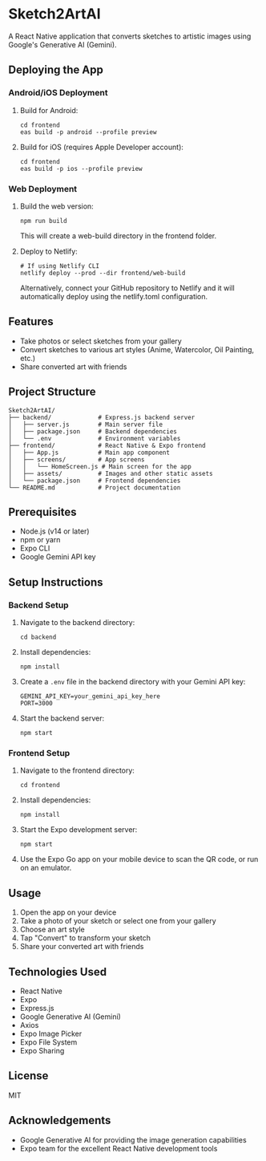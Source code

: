 # Sketch2ArtAI

A React Native application that converts sketches to artistic images using Google's Generative AI (Gemini).

## Deploying the App

### Android/iOS Deployment

1. Build for Android:

    ```
    cd frontend
    eas build -p android --profile preview
    ```

2. Build for iOS (requires Apple Developer account):
    ```
    cd frontend
    eas build -p ios --profile preview
    ```

### Web Deployment

1. Build the web version:

    ```
    npm run build
    ```

    This will create a web-build directory in the frontend folder.

2. Deploy to Netlify:

    ```
    # If using Netlify CLI
    netlify deploy --prod --dir frontend/web-build
    ```

    Alternatively, connect your GitHub repository to Netlify and it will automatically deploy using the netlify.toml configuration.

## Features

-   Take photos or select sketches from your gallery
-   Convert sketches to various art styles (Anime, Watercolor, Oil Painting, etc.)
-   Share converted art with friends

## Project Structure

```
Sketch2ArtAI/
├── backend/             # Express.js backend server
│   ├── server.js        # Main server file
│   ├── package.json     # Backend dependencies
│   └── .env             # Environment variables
├── frontend/            # React Native & Expo frontend
│   ├── App.js           # Main app component
│   ├── screens/         # App screens
│   │   └── HomeScreen.js # Main screen for the app
│   ├── assets/          # Images and other static assets
│   └── package.json     # Frontend dependencies
└── README.md            # Project documentation
```

## Prerequisites

-   Node.js (v14 or later)
-   npm or yarn
-   Expo CLI
-   Google Gemini API key

## Setup Instructions

### Backend Setup

1. Navigate to the backend directory:

    ```
    cd backend
    ```

2. Install dependencies:

    ```
    npm install
    ```

3. Create a `.env` file in the backend directory with your Gemini API key:

    ```
    GEMINI_API_KEY=your_gemini_api_key_here
    PORT=3000
    ```

4. Start the backend server:
    ```
    npm start
    ```

### Frontend Setup

1. Navigate to the frontend directory:

    ```
    cd frontend
    ```

2. Install dependencies:

    ```
    npm install
    ```

3. Start the Expo development server:

    ```
    npm start
    ```

4. Use the Expo Go app on your mobile device to scan the QR code, or run on an emulator.

## Usage

1. Open the app on your device
2. Take a photo of your sketch or select one from your gallery
3. Choose an art style
4. Tap "Convert" to transform your sketch
5. Share your converted art with friends

## Technologies Used

-   React Native
-   Expo
-   Express.js
-   Google Generative AI (Gemini)
-   Axios
-   Expo Image Picker
-   Expo File System
-   Expo Sharing

## License

MIT

## Acknowledgements

-   Google Generative AI for providing the image generation capabilities
-   Expo team for the excellent React Native development tools
